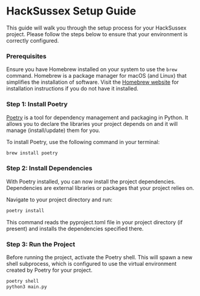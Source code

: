 # HackSussex Setup Guide

This guide will walk you through the setup process for your HackSussex project. Please follow the steps below to ensure that your environment is correctly configured.

### Prerequisites

Ensure you have Homebrew installed on your system to use the `brew` command. Homebrew is a package manager for macOS (and Linux) that simplifies the installation of software. Visit the [Homebrew website](https://brew.sh/) for installation instructions if you do not have it installed.

### Step 1: Install Poetry

[Poetry](https://python-poetry.org/) is a tool for dependency management and packaging in Python. It allows you to declare the libraries your project depends on and it will manage (install/update) them for you.

To install Poetry, use the following command in your terminal:

```bash
brew install poetry
```

### Step 2: Install Dependencies
With Poetry installed, you can now install the project dependencies. Dependencies are external libraries or packages that your project relies on.

Navigate to your project directory and run:

```bash
poetry install
```

This command reads the pyproject.toml file in your project directory (if present) and installs the dependencies specified there.

### Step 3: Run the Project
Before running the project, activate the Poetry shell. This will spawn a new shell subprocess, which is configured to use the virtual environment created by Poetry for your project.

```bash
poetry shell
python3 main.py
```
